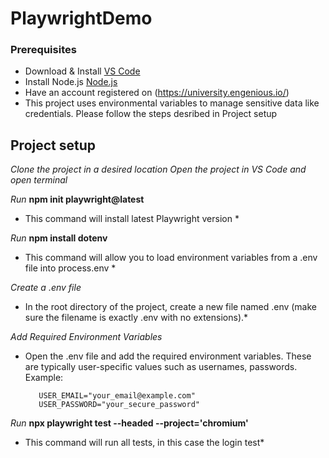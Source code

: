 # PlaywrightDemo

### Prerequisites 

* Download & Install [VS Code](https://code.visualstudio.com/download)
* Install Node.js [Node.js](https://nodejs.org/en/download/package-manager)
* Have an account registered on (https://university.engenious.io/)
* This project uses environmental variables to manage sensitive data like credentials. Please follow the steps desribed in Project setup

## Project setup
*Clone the project in a desired location*
*Open the project in VS Code and open terminal*


*Run* **npm init playwright@latest**
* This command will install latest Playwright version *


*Run* **npm install dotenv**
* This command will allow you to load environment variables from a .env file into process.env *

*Create a .env file*
* In the root directory of the project, create a new file named .env (make sure the filename is exactly .env 	with no extensions).*

*Add Required Environment Variables*
* Open the .env file and add the required environment variables. These are typically user-specific values such as usernames, passwords. Example:
	```
	   USER_EMAIL="your_email@example.com"
	   USER_PASSWORD="your_secure_password" 	
	```

*Run* **npx playwright test --headed --project='chromium'**
* This command will run all tests, in this case the login test*